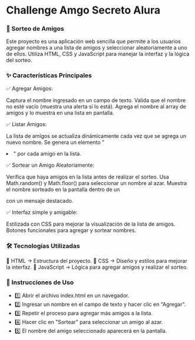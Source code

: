 # Challenge Amgo Secreto Alura

### 📌 Sorteo de Amigos
Este proyecto es una aplicación web sencilla que permite a los usuarios agregar nombres a una lista de amigos y seleccionar aleatoriamente a uno de ellos. Utiliza HTML, CSS y JavaScript para manejar la interfaz y la lógica del sorteo.

### ✨ Características Principales

✅ Agregar Amigos:

Captura el nombre ingresado en un campo de texto.
Valida que el nombre no esté vacío (muestra una alerta si lo está).
Agrega el nombre al array de amigos y lo muestra en una lista en pantalla.

✅ Listar Amigos:

La lista de amigos se actualiza dinámicamente cada vez que se agrega un nuevo nombre.
Se genera un elemento "<li>" por cada amigo en la lista.

✅ Sortear un Amigo Aleatoriamente:

Verifica que haya amigos en la lista antes de realizar el sorteo.
Usa Math.random() y Math.floor() para seleccionar un nombre al azar.
Muestra el nombre sorteado en la pantalla dentro de un <p> con un mensaje destacado.

✅ Interfaz simple y amigable:

Estilizada con CSS para mejorar la visualización de la lista de amigos.
Botones funcionales para agregar y sortear nombres.
### 🛠 Tecnologías Utilizadas
🔹 HTML → Estructura del proyecto.
🔹 CSS → Diseño y estilos para mejorar la interfaz.
🔹 JavaScript → Lógica para agregar amigos y realizar el sorteo.

### 📌 Instrucciones de Uso
- 1️⃣ Abrir el archivo index.html en un navegador.
- 2️⃣ Ingresar un nombre en el campo de texto y hacer clic en "Agregar".
- 3️⃣ Repetir el proceso para agregar más amigos a la lista.
- 4️⃣ Hacer clic en "Sortear" para seleccionar un amigo al azar.
- 5️⃣ El nombre del amigo seleccionado aparecerá en la pantalla.
